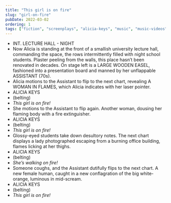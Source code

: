 ```yaml
---
title: "This girl is on fire"
slug: "girl-on-fire"
pubDate: 2022-03-02
ordering: 1
tags: ["fiction", "screenplays", "alicia-keys", "music", "music-videos"]
---
```


<ul class="screenbox">

<li class="sceneheader">
INT. LECTURE HALL - NIGHT
</li>

<li class="action">
Now Alicia is standing at the front of a smallish university lecture hall, commanding the space, the rows intermittently filled with night school students. Plaster peeling from the walls, this place hasn’t been renovated in decades. On stage left is a LARGE WOODEN EASEL, fashioned into a presentation board and manned by her unflappable ASSISTANT (70s).
</li>
<li class="action">
Alicia motions to the Assistant to flip to the next chart, revealing A WOMAN IN FLAMES, which Alicia indicates with her laser pointer.
</li>

<li class="character">
ALICIA KEYS
</li>
<li class="parenthetical">
(belting)
</li>
<li class="dialogue">
<i>This girl is on fire!</i>
</li>

<li class="action">
She motions to the Assistant to flip again. Another woman, dousing her flaming body with a fire extinguisher.
</li>

<li class="character">
ALICIA KEYS
</li>
<li class="parenthetical">
(belting)
</li>
<li class="dialogue">
<i>This girl is on fire!</i>
</li>

<li class="action">
Glossy-eyed students take down desultory notes. The next chart displays a lady photographed escaping from a burning office building, flames licking at her thighs.
</li>

<li class="character">
ALICIA KEYS
</li>
<li class="parenthetical">
(belting)
</li>
<li class="dialogue">
<i>She’s walking on fire!</i>
</li>

<li class="action">
Someone coughs, and the Assistant dutifully flips to the next chart. A new female human, caught in a new conflagration of the big white-orange, luminous in mid-scream.
</li>

<li class="character">
ALICIA KEYS
</li>
<li class="parenthetical">
(belting)
</li>
<li class="dialogue">
<i>This girl is on fire!</i>
</li>

</ul>